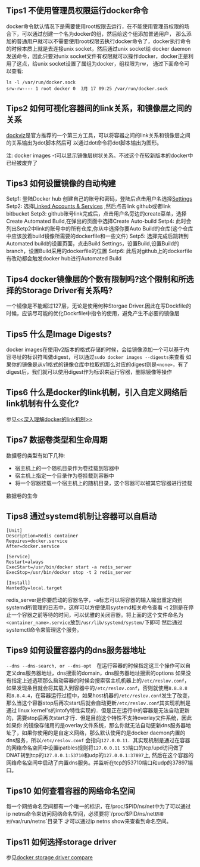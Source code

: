## Tips1 不使用管理员权限运行docker命令
docker命令默认情况下是需要使用root权限去运行，在不能使用管理员权限的场合下，可以通过创建一个名为docker的组，然后给这个组添加普通用户，
那么添加的普通用户就可以不需要使用root权限去执行docker命令了，docker执行命令的时候本质上就是去连接unix socket，然后通过unix socket给
docker daemon发送命令，因此只要对unix socket文件有权限就可以操作docker，docker正是利用了这点，给unix socket设置了属组为docker，组权限为rw，
通过下面命令可以查看:

```
ls -l /var/run/docker.sock  
srw-rw---- 1 root docker 0  3月 17 09:25 /var/run/docker.sock
```

## Tips2 如何可视化容器间的link关系，和镜像层之间的关系

[dockviz](https://github.com/justone/dockviz)是官方推荐的一个第三方工具，可以将容器之间的link关系和镜像层之间的关系输出为dot脚本然后可
以通过dot命令将dot脚本输出为图形。

注: docker images -t可以显示镜像层树状关系。不过这个在较新版本的docker中已经被废弃了

## Tips3 如何设置镜像的自动构建
Setp1:  登陆Docker hub 创建自己的账号和密码，登陆后点击用户名选择[Settings](https://hub.docker.com/account/settings/)
Setp2:  选择[Linked Accounts & Services](https://hub.docker.com/account/authorized-services/) ,然后点击link github或者link bitbucket
Setp3:  github账号link完成后，点击用户名旁边的create菜单，选择Create Automated Build,在弹出的页面中选择Create Auto-build
Setp4:  此时会列出Setp2中link的账号中的所有仓库,你从中选择你要Auto Build的仓库(这个仓库中应该放着build镜像所需要的dockerfile和一些文件)
Setp5:  选择完成后跳转到Automated build的设置页面，点击Build Settings，设置Build,设置Build的branch，设置Build采用的dockerfile的位置
Setp6:  此后对github上的dockerfile有改动都会触发docker hub进行Automated Build


## Tips4 docker镜像层的个数有限制吗?这个限制和所选择的Storage Driver有关系吗?
一个镜像是不能超过127层，无论是使用何种Storgae Driver.因此在写Dockfile的时候，应该尽可能的优化Dockrfile中指令的使用，避免产生不必要的镜像层


## Tips5 什么是Image Digests?
docker images在使用v2版本的格式存储的时候，会给镜像添加一个可以基于内容寻址的标识符叫做digest，可以通过`sudo docker images --digests`来查看
如果你的镜像是从v1格式的镜像仓库中拉取的那么对应的digest则是`<none>`，有了digest后，我们就可以使用digest作为标识来运行容器，删除镜像等操作

## Tips6 什么是docker的link机制，引入自定义网络后link机制有什么变化?
参见[<<深入理解docker的link机制>>](http://blog.csdn.net/zhangyifei216/article/details/50921215)

## Tips7 数据卷类型和生命周期
数据卷的类型有如下几种:

* 宿主机上的一个随机目录作为卷挂载到容器中
* 宿主机上指定一个目录作为卷挂载到容器中
* 将一个容器挂载一个宿主机上的随机目录，这个容器可以被其它容器进行挂载

数据卷的生命

## Tips8 通过systemd机制让容器可以自启动

```
[Unit]
Description=Redis container
Requires=docker.service
After=docker.service
 
[Service]
Restart=always
ExecStart=/usr/bin/docker start -a redis_server
ExecStop=/usr/bin/docker stop -t 2 redis_server
  
[Install]
WantedBy=local.target
```
redis_server是你要启动的容器名字，-a标志可以将容器的输入输出重定向到systemd所管理的日志中，这样可以方便使用systemd相关命令查看
-t 2则是在停止一个容器之前等待的时间，可以优雅的关闭容器。将上面的这个文件命名为`<container_name>.service`放到`/usr/lib/systemd/system/`下即可
然后通过systemctl命令来管理这个服务。

## Tips9 如何设置容器内的dns服务器地址
`--dns --dns-search, or --dns-opt`　在运行容器的时候指定这三个操作可以自定义dns服务器地址，dns搜索的domain，dns服务器地址搜索的options
如果没有指定上述选项那么启动容器的时候会搜索宿主机机器上的`/etc/reslov.conf`，如果发现条目就会将其载入到容器中的`/etc/reslov.conf`，否则就使用`8.8.8.8`
和`8.8.4.4`，在容器运行过程中，如果host机器的`/etc/reslov.conf`发生了改变，那么当这个容器stop后再次start后就会自动更新`/etc/reslov.conf`其实现机制是通过
linux kernel's的intofy特性实现的．但是正在运行中的容器是无法自动更新的，需要stop后再次start才行．但是目前这个特性不支持overlay文件系统，因此如果你
的镜像存储用的是overlay文件系统，那么你就无法自动更新dns服务器地址了，如果你使用的是自定义网络，那么默认使用的是docker daemon内置的dns服务，所以`/etc/reslov.conf`
会指向`127.0.0.11`．其实现机制是通过在容器的网络命名空间中设置ipatbles规则将`127.0.0.11 53`端口的tcp/upd访问做了DNAT转到tcp的`127.0.0.1:53710`和udp的`127.0.0.1:37897`上,
然后在这个容器的网络命名空间中启动了内置dns服务。并监听在tcp的53710端口和udp的37897端口。

## Tips10 如何查看容器的网络命名空间
每一个网络命名空间都有一个唯一的标识，在/proc/$PID/ns/net中为了可以通过ip netns命令来访问网络命名空间，必须要将`/proc/$PID/ns/net`链接到`/var/run/netns`目录下
才可以通过ip netns show来查看到命名空间。

## Tips11 如何选择storage driver
参见[docker storage driver compare](http://blog.csdn.net/zhangyifei216/article/details/50697855)
